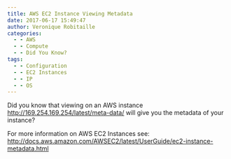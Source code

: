 ```yaml
---
title: AWS EC2 Instance Viewing Metadata
date: 2017-06-17 15:49:47
author: Veronique Robitaille
categories:
  - - AWS
  - - Compute
  - - Did You Know?
tags:
  - - Configuration
  - - EC2 Instances
  - - IP
  - - OS
---
```


Did you know that viewing on an AWS instance http://169.254.169.254/latest/meta-data/ will give you the metadata of your instance?  

For more information on AWS EC2 Instances see: <http://docs.aws.amazon.com/AWSEC2/latest/UserGuide/ec2-instance-metadata.html>


